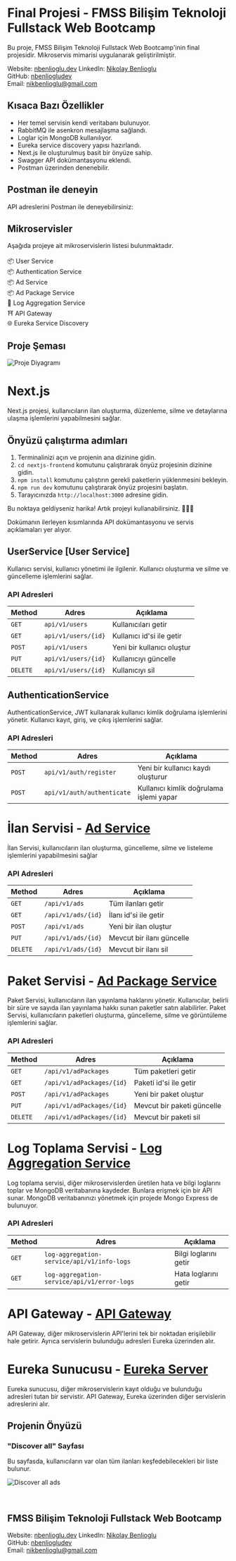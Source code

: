 
# Final Projesi - FMSS Bilişim Teknoloji Fullstack Web Bootcamp

Bu proje, FMSS Bilişim Teknoloji Fullstack Web Bootcamp'inin final projesidir. Mikroservis mimarisi uygulanarak geliştirilmiştir.

Website: [nbenlioglu.dev](https://www.nbenlioglu.dev/)
LinkedIn: [Nikolay Benlioglu](https://www.linkedin.com/in/nikolay-benlioglu/)<br>
GitHub: [nbenliogludev](https://github.com/nbenliogludev)<br>
Email: [nikbenlioglu@gmail.com](mailto:nikbenlioglu@gmail.com)

## Kısaca Bazı Özellikler

- Her temel servisin kendi veritabanı bulunuyor.
- RabbitMQ ile asenkron mesajlaşma sağlandı.
- Loglar için MongoDB kullanılıyor.
- Eureka service discovery yapısı hazırlandı.
- Next.js ile oluşturulmuş basit bir önyüze sahip.
- Swagger API dokümantasyonu eklendi.
- Postman üzerinden denenebilir.

## Postman ile deneyin
API adreslerini Postman ile deneyebilirsiniz: 

## Mikroservisler

Aşağıda projeye ait mikroservislerin listesi bulunmaktadır.<br>
<br>📦 User Service
<br>📦 Authentication Service
<br>📦 Ad Service
<br>📦 Ad Package Service
<br>🐝 Log Aggregation Service
<br>⛩️ API Gateway
<br>🌐 Eureka Service Discovery


## Proje Şeması

![Proje Diyagramı](images/fmss-project-diagram.png)

# Next.js

Next.js projesi, kullanıcıların ilan oluşturma, düzenleme, silme ve detaylarına ulaşma işlemlerini yapabilmesini sağlar.

## Önyüzü çalıştırma adımları

1. Terminalinizi açın ve projenin ana dizinine gidin.
2. `cd nextjs-frontend` komutunu çalıştırarak önyüz projesinin dizinine gidin.
3. `npm install` komutunu çalıştırın gerekli paketlerin yüklenmesini bekleyin.
4. `npm run dev` komutunu çalıştırarak önyüz projesini başlatın.
5. Tarayıcınızda `http://localhost:3000` adresine gidin.

Bu noktaya geldiyseniz harika! Artık projeyi kullanabilirsiniz. 🎉🎉🎉

Dokümanın ilerleyen kısımlarında API dokümantasyonu ve servis açıklamaları yer alıyor.

## UserService [User Service]

Kullanıcı servisi, kullanıcı yönetimi ile ilgilenir. Kullanıcı oluşturma ve silme ve güncelleme işlemlerini sağlar.

### API Adresleri

| Method | Adres                | Açıklama                   |
|--------|----------------------|----------------------------|
| `GET`  | `api/v1/users`       | Kullanıcıları getir        |
| `GET`  | `api/v1/users/{id}`  | Kullanıcı id'si ile getir  |
| `POST` | `api/v1/users`       | Yeni bir kullanıcı oluştur |
| `PUT`  | `api/v1/users/{id}`  | Kullanıcıyı güncelle       |
| `DELETE`| `api/v1/users/{id}`  | Kullanıcıyı sil            |


## AuthenticationService 

AuthenticationService, JWT kullanarak kullanıcı kimlik doğrulama işlemlerini yönetir. Kullanıcı kayıt, giriş, ve çıkış işlemlerini sağlar.

### API Adresleri

| Method | Adres                      | Açıklama                                |
|--------|----------------------------|-----------------------------------------|
| `POST` | `api/v1/auth/register`     | Yeni bir kullanıcı kaydı oluşturur      |
| `POST` | `api/v1/auth/authenticate` | Kullanıcı kimlik doğrulama işlemi yapar |



# İlan Servisi - [Ad Service](ad-service)

İlan Servisi, kullanıcıların ilan oluşturma, güncelleme, silme ve listeleme işlemlerini yapabilmesini sağlar

### API Adresleri

| Method   | Adres              | Açıklama                        |
|----------|--------------------|---------------------------------|
| `GET`    | `/api/v1/ads`      | Tüm ilanları getir              |
| `GET`    | `/api/v1/ads/{id}` | İlanı id'si ile getir           |
| `POST`   | `/api/v1/ads`      | 	Yeni bir ilan oluştur          |
| `PUT`    | `/api/v1/ads/{id}` | Mevcut bir ilanı güncelle       |
| `DELETE` | `/api/v1/ads/{id}` | Mevcut bir ilanı sil            |



# Paket Servisi - [Ad Package Service](ad-package-service)

Paket Servisi, kullanıcıların ilan yayınlama haklarını yönetir. Kullanıcılar, belirli bir süre ve sayıda ilan yayınlama hakkı sunan paketler satın alabilirler. Paket Servisi, kullanıcıların paketleri oluşturma, güncelleme, silme ve görüntüleme işlemlerini sağlar.

### API Adresleri

| Method   | Adres                     | Açıklama                   |
|----------|---------------------------|----------------------------|
| `GET`    | `/api/v1/adPackages`      | Tüm paketleri getir        |
| `GET`    | `/api/v1/adPackages/{id}` | Paketi id'si ile getir     |
| `POST`   | `/api/v1/adPackages`      | Yeni bir paket oluştur     |
| `PUT`    | `/api/v1/adPackages/{id}` | Mevcut bir paketi güncelle |
| `DELETE` | `/api/v1/adPackages/{id}` | Mevcut bir paketi sil      |


# Log Toplama Servisi - [Log Aggregation Service](log-aggregation-service)

Log toplama servisi, diğer mikroservislerden üretilen hata ve bilgi loglarını toplar ve MongoDB veritabanına kaydeder.
Bunlara erişmek için bir API sunar. MongoDB veritabanınızı yönetmek için projede Mongo Express de bulunuyor.

### API Adresleri

| Method | Adres                                      | Açıklama              |
|--------|--------------------------------------------|-----------------------|
| `GET`  | `log-aggregation-service/api/v1/info-logs` | Bilgi loglarını getir |
| `GET`  | `log-aggregation-service/api/v1/error-logs`| Hata loglarını getir  |

# API Gateway - [API Gateway](api-gateway)

API Gateway, diğer mikroservislerin API'lerini tek bir noktadan erişilebilir hale getirir. Ayrıca servislerin bulunduğu adresleri Eureka üzerinden alır.

# Eureka Sunucusu - [Eureka Server](eureka-server)

Eureka sunucusu, diğer mikroservislerin kayıt olduğu ve bulunduğu adresleri tutan bir servistir. API Gateway, Eureka üzerinden diğer servislerin adreslerini alır.

## Projenin Önyüzü

### "Discover all" Sayfası
Bu sayfasda, kullanıcıların var olan tüm ilanları keşfedebilecekleri bir liste bulunur.

![Discover all ads](images/frontend-discover.png)

<br>

## FMSS Bilişim Teknoloji Fullstack Web Bootcamp

Website: [nbenlioglu.dev](https://www.nbenlioglu.dev/)
LinkedIn: [Nikolay Benlioglu](https://www.linkedin.com/in/nikolay-benlioglu/)<br>
GitHub: [nbenliogludev](https://github.com/nbenliogludev)<br>
Email: [nikbenlioglu@gmail.com](mailto:nikbenlioglu@gmail.com)
